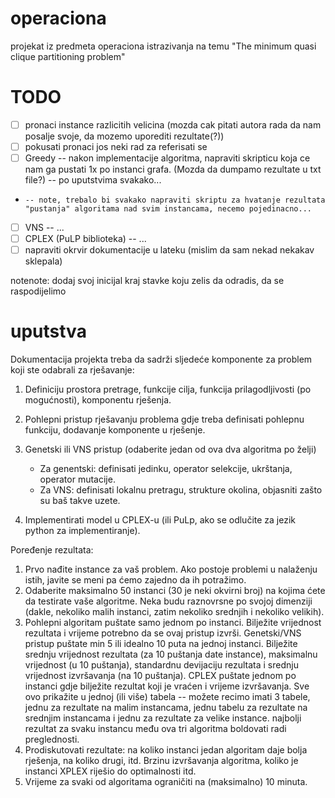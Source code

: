 # operaciona
projekat iz predmeta operaciona istrazivanja na temu "The minimum quasi clique partitioning problem"

# TODO
- [ ] pronaci instance razlicitih velicina (mozda cak pitati autora rada da nam posalje svoje, da mozemo uporediti rezultate(?))
- [ ] pokusati pronaci jos neki rad za referisati se
- [ ] Greedy -- nakon implementacije algoritma, napraviti skripticu koja ce nam ga pustati 1x po instanci grafa. (Mozda da dumpamo rezultate u txt file?) -- po uputstvima svakako...
-     -- note, trebalo bi svakako napraviti skriptu za hvatanje rezultata "pustanja" algoritama nad svim instancama, necemo pojedinacno...
- [ ] VNS -- ...
- [ ] CPLEX (PuLP biblioteka) -- ...
- [ ] napraviti okrvir dokumentacije u lateku (mislim da sam nekad nekakav sklepala)

notenote: dodaj svoj inicijal kraj stavke koju zelis da odradis, da se raspodijelimo


# uputstva 
Dokumentacija projekta treba da sadrži sljedeće komponente za problem koji ste odabrali za rješavanje:

1) Definiciju prostora pretrage, funkcije cilja, funkcija prilagodljivosti (po mogućnosti), komponentu rješenja.

2) Pohlepni pristup rješavanju problema gdje treba definisati  pohlepnu funkciju, dodavanje komponente u rješenje.

3) Genetski ili VNS pristup (odaberite jedan od ova dva algoritma po želji)
     - Za genentski: definisati jedinku, operator selekcije, ukrštanja, operator mutacije.
     - Za VNS: definisati lokalnu pretragu, strukture okolina, objasniti zašto su baš takve uzete.

4) Implementirati model u CPLEX-u (ili PuLp, ako se odlučite za jezik python za implementiranje).

Poređenje rezultata:

1) Prvo nađite instance za vaš problem. Ako postoje problemi u nalaženju istih, javite se meni pa ćemo zajedno da ih potražimo.
2) Odaberite maksimalno 50 instanci (30 je neki okvirni broj) na kojima ćete da testirate vaše algoritme. Neka budu raznovrsne po svojoj dimenziji (dakle, nekoliko  malih instanci, zatim nekoliko srednjih i  nekoliko velikih).
3) Pohlepni algoritam puštate samo jednom po instanci. Bilježite  vrijednost rezultata i vrijeme potrebno da se ovaj pristup izvrši. 
Genetski/VNS pristup puštate min 5 ili idealno 10 puta na jednoj instanci. Bilježite srednju vrijednost rezultata (za 10 puštanja date instance), maksimalnu  vrijednost (u 10 puštanja), standardnu devijaciju rezultata i srednju  vrijednost izvršavanja (na 10 puštanja). CPLEX puštate jednom po  instanci gdje bilježite rezultat koji je vraćen i vrijeme izvršavanja.  Sve ovo prikažite u jednoj (ili više) tabela -- možete recimo imati 3 tabele, jednu za rezultate na malim instancama, jednu tabelu za  rezultate na srednjim instancama i jednu za rezultate za velike instance. najbolji rezultat za svaku instancu među ova tri algoritma  boldovati radi preglednosti.
4) Prodiskutovati rezultate: na koliko instanci jedan algoritam daje bolja rješenja, na koliko drugi, itd.  Brzinu izvršavanja algoritma, koliko je instanci XPLEX riješio do optimalnosti itd.
5) Vrijeme za svaki od algoritama ograničiti na (maksimalno) 10 minuta. 
